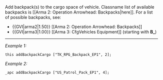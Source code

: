 Add backpack(s) to the cargo space of vehicle. Classname list of available backpacks is [[Arma 2: Operation Arrowhead: Backpacks|here]].
For a list of possible backpacks, see:
* {{GVI|arma2|1.50}} [[Arma 2: Operation Arrowhead: Backpacks]]
* {{GVI|arma3|1.00}} [[Arma 3: CfgVehicles Equipment]] (starting with **B_**)


---
*Example 1:*
```sqf
this addBackpackCargo ["TK_RPG_Backpack_EP1", 2];
```

*Example 2:*
```sqf
_apc addBackpackCargo ["US_Patrol_Pack_EP1", 4];
```